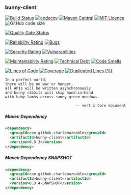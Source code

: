 ### bunny-client

[![Build Status](https://travis-ci.org/CharLemAznable/bunny-client.svg?branch=master)](https://travis-ci.org/CharLemAznable/bunny-client)
[![codecov](https://codecov.io/gh/CharLemAznable/bunny-client/branch/master/graph/badge.svg)](https://codecov.io/gh/CharLemAznable/bunny-client)
[![Maven Central](https://maven-badges.herokuapp.com/maven-central/com.github.charlemaznable/bunny-client/badge.svg)](https://maven-badges.herokuapp.com/maven-central/com.github.charlemaznable/bunny-client/)
[![MIT Licence](https://badges.frapsoft.com/os/mit/mit.svg?v=103)](https://opensource.org/licenses/mit-license.php)
![GitHub code size](https://img.shields.io/github/languages/code-size/CharLemAznable/bunny-client)

[![Quality Gate Status](https://sonarcloud.io/api/project_badges/measure?project=CharLemAznable_bunny-client&metric=alert_status)](https://sonarcloud.io/dashboard?id=CharLemAznable_bunny-client)

[![Reliability Rating](https://sonarcloud.io/api/project_badges/measure?project=CharLemAznable_bunny-client&metric=reliability_rating)](https://sonarcloud.io/dashboard?id=CharLemAznable_bunny-client)
[![Bugs](https://sonarcloud.io/api/project_badges/measure?project=CharLemAznable_bunny-client&metric=bugs)](https://sonarcloud.io/dashboard?id=CharLemAznable_bunny-client)

[![Security Rating](https://sonarcloud.io/api/project_badges/measure?project=CharLemAznable_bunny-client&metric=security_rating)](https://sonarcloud.io/dashboard?id=CharLemAznable_bunny-client)
[![Vulnerabilities](https://sonarcloud.io/api/project_badges/measure?project=CharLemAznable_bunny-client&metric=vulnerabilities)](https://sonarcloud.io/dashboard?id=CharLemAznable_bunny-client)

[![Maintainability Rating](https://sonarcloud.io/api/project_badges/measure?project=CharLemAznable_bunny-client&metric=sqale_rating)](https://sonarcloud.io/dashboard?id=CharLemAznable_bunny-client)
[![Technical Debt](https://sonarcloud.io/api/project_badges/measure?project=CharLemAznable_bunny-client&metric=sqale_index)](https://sonarcloud.io/dashboard?id=CharLemAznable_bunny-client)
[![Code Smells](https://sonarcloud.io/api/project_badges/measure?project=CharLemAznable_bunny-client&metric=code_smells)](https://sonarcloud.io/dashboard?id=CharLemAznable_bunny-client)

[![Lines of Code](https://sonarcloud.io/api/project_badges/measure?project=CharLemAznable_bunny-client&metric=ncloc)](https://sonarcloud.io/dashboard?id=CharLemAznable_bunny-client)
[![Coverage](https://sonarcloud.io/api/project_badges/measure?project=CharLemAznable_bunny-client&metric=coverage)](https://sonarcloud.io/dashboard?id=CharLemAznable_bunny-client)
[![Duplicated Lines (%)](https://sonarcloud.io/api/project_badges/measure?project=CharLemAznable_bunny-client&metric=duplicated_lines_density)](https://sonarcloud.io/dashboard?id=CharLemAznable_bunny-client)

```
In a perfect world,
there will be no war or hunger,
all APIs will be written asynchronously
and bunny rabbits will skip hand-in-hand
with baby lambs across sunny green meadows.

                                -- vert.x Core document
```

##### Maven Dependency

```xml
<dependency>
  <groupId>com.github.charlemaznable</groupId>
  <artifactId>bunny-client</artifactId>
  <version>0.0.3</version>
</dependency>
```

##### Maven Dependency SNAPSHOT

```xml
<dependency>
  <groupId>com.github.charlemaznable</groupId>
  <artifactId>bunny-client</artifactId>
  <version>0.0.4-SNAPSHOT</version>
</dependency>
```